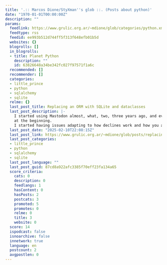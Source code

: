 ```yaml
---
title: '.:: Marcos Dione/StyXman''s glob ::. (Posts about python)'
date: "1970-01-01T00:00:00Z"
description: ""
params:
  feedlink: https://www.grulic.org.ar/~mdione/glob/categories/python.xml
  feedtype: rss
  feedid: ee993b512d744ff5f313f648efb01b5d
  websites: {}
  blogrolls: []
  in_blogrolls:
  - title: Planet Python
    description: ""
    id: 63826648a34be342fc027f97571f1a6c
  recommended: []
  recommender: []
  categories:
  - little_prince
  - python
  - sqlalchemy
  - sqlite
  relme: {}
  last_post_title: Replacing an ORM with SQLite and dataclasses
  last_post_description: |-
    I started using Mastodon almost, what, two, three years ago, and ever since, especially
    at the beginning.
    I started having issues adapting to how declines work and how you actually should use the
  last_post_date: "2025-02-10T22:08:15Z"
  last_post_link: https://www.grulic.org.ar/~mdione/glob/posts/replacing-an-orm-with-sqlite-and-dataclasses/
  last_post_categories:
  - little_prince
  - python
  - sqlalchemy
  - sqlite
  last_post_language: ""
  last_post_guid: 87cd8a922afc3385f70eff23fa134a65
  score_criteria:
    cats: 0
    description: 0
    feedlangs: 1
    hasContent: 0
    hasPosts: 2
    postcats: 3
    promoted: 5
    promotes: 0
    relme: 0
    title: 3
    website: 0
  score: 14
  ispodcast: false
  isnoarchive: false
  innetwork: true
  language: en
  postcount: 2
  avgpostlen: 0
---
```

